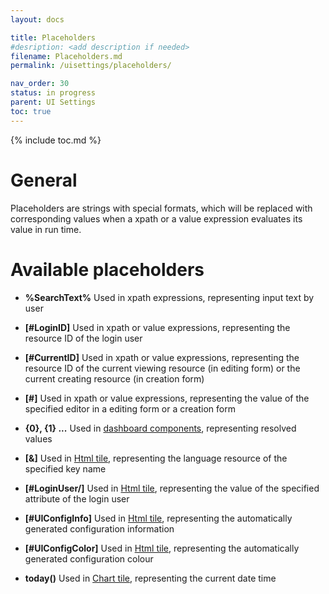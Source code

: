 ```yaml
---
layout: docs

title: Placeholders
#desription: <add description if needed>
filename: Placeholders.md
permalink: /uisettings/placeholders/

nav_order: 30
status: in progress
parent: UI Settings
toc: true
---
```


{% include toc.md %}



# General

Placeholders are strings with special formats, which will be replaced with corresponding values when a xpath or a value expression evaluates its value in run time.

# Available placeholders

- **%SearchText%**
Used in xpath expressions, representing input text by user

- **[#LoginID]**
Used in xpath or value expressions, representing the resource ID of the login user

- **[#CurrentID]**
Used in xpath or value expressions, representing the resource ID of the current viewing resource (in editing form) or the current creating resource (in creation form)

- **[#<EditorName>]**
Used in xpath or value expressions, representing the value of the specified editor in a editing form or a creation form

- **{0}, {1} ...**
Used in [dashboard components](/uisettings//Dashboard-components), representing resolved values

- **[&<KeyName>]**
Used in [Html tile](/uisettings//Dashboard-components/Html-tile), representing the language resource of the specified key name

- **[#LoginUser/<AttributeName>]**
Used in [Html tile](/uisettings//Dashboard-components/Html-tile), representing the value of the specified attribute of the login user

- **[#UIConfigInfo]**
Used in [Html tile](/uisettings//Dashboard-components/Html-tile), representing the automatically generated configuration information

- **[#UIConfigColor]**
Used in [Html tile](/uisettings//Dashboard-components/Html-tile), representing the automatically generated configuration colour

- **today()**
Used in [Chart tile](/uisettings//Dashboard-components/Chart-tile), representing the current date time
